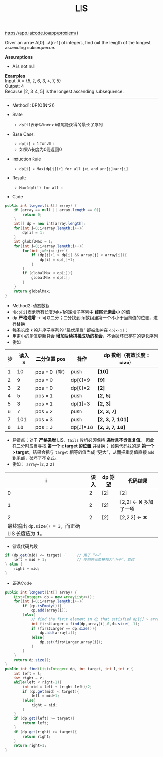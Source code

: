 ﻿---
layout: default
title: LIS
narrow: true
---
https://app.laicode.io/app/problem/1

Given an array A[0]...A[n-1] of integers, find out the length of the longest ascending subsequence.

**Assumptions**
- A is not null

**Examples**  
Input: A = {5, 2, 6, 3, 4, 7, 5}  
Output: 4  
Because [2, 3, 4, 5] is the longest ascending subsequence.
***
- Method1: DP(O(N^2))
- State
	- `dp[i]`表示以index i结尾能获得的最长子序列
- Base Case: 
	- `dp[i] = 1` for all i
	- 如果A长度为0则返回0
- Induction Rule
	- `dp[i] = Max(dp[j])+1 for all j<i and arr[j]<arr[i]`
- Result:
	- `Max(dp[i]) for all i`

- Code
```java
public int longest(int[] array) {  
    if (array == null || array.length == 0){  
        return 0;  
    }  
    int[] dp = new int[array.length];  
    for(int i=0;i<array.length;i++){  
        dp[i] = 1;  
    }  
    int globalMax = 1;  
    for(int i=0;i<array.length;i++){  
        for(int j=0;j<i;j++){  
            if (dp[j]+1 > dp[i] && array[j] < array[i]){  
                dp[i] = dp[j]+1;  
            }  
        }  
        if (globalMax < dp[i]){  
            globalMax = dp[i];  
        }  
    }  
    return globalMax;  
}
```

- Method2: 动态数组
- 令`dp[i]`表示所有长度为k+1的递增子序列中 **结尾元素最小** 的值
- dp **严格递增** → 可以二分；二分找到dp数组里第一个不小于当前值的位置，进行替换
- 每条长度 `k` 的升序子序列的 “最优尾值” 都被维护在 `dp[k-1]`；
- 用更小的尾值更新只会 **增加后续拼接成功的机会**，不会破坏已存在的更长序列
- 例如

| 步   | 读入 x | 二分位置 pos   | 操作       | dp 数组（有效长度 = size） |
| --- | ---- | ---------- | -------- | ------------------ |
| 1   | 10   | pos = 0（空） | push     | **[10]**           |
| 2   | 9    | pos = 0    | dp[0]=9  | **[9]**            |
| 3   | 2    | pos = 0    | dp[0]=2  | **[2]**            |
| 4   | 5    | pos = 1    | push     | **[2, 5]**         |
| 5   | 3    | pos = 1    | dp[1]=3  | **[2, 3]**         |
| 6   | 7    | pos = 2    | push     | **[2, 3, 7]**      |
| 7   | 101  | pos = 3    | push     | **[2, 3, 7, 101]** |
| 8   | 18   | pos = 3    | dp[3]=18 | **[2, 3, 7, 18]**  |

- 易错点：对于 **严格递增** LIS，`tails` 数组必须保持 **递增且不含重复值**。  因此在二分时应当寻找 **第一个 ≥ target 的位置** 并替换；  如果代码找的是 **第一个 > target**，结果会把与 `target` 相等的值当成 “更大”，从而把重复值直接 `add` 到尾部，破坏了不变式。
- 例如： `array=[2,2,2]`

|i|读入|dp 期望|代码结果|
|---|---|---|---|
|0|2|[2]|[2]|
|1|2|[2]|[2,2] ← ❌ 多加了一项|
|2|2|[2]|[2,2,2] ← ❌|
|最终输出 `dp.size() = 3`，而正确 LIS 长度应为 **1**。||||
- 错误代码片段
```java
if (dp.get(mid) <= target) {     // 用了 “<=”
    left = mid + 1;              // 使相等元素被视为“小于”，跳过
} else {
    right = mid;
}
```

- 正确Code
```java
public int longest(int[] array) {  
    List<Integer> dp = new ArrayList<>();  
    for(int i=0;i<array.length;i++){  
        if (dp.isEmpty()){  
            dp.add(array[i]);  
        }else{  
            // find the first element in dp that satisfied dp[j] > array[i]  
            int firstLarger = find(dp,array[i],0,dp.size()-1);  
            if (firstLarger == dp.size()){  
                dp.add(array[i]);  
            }else{  
                dp.set(firstLarger,array[i]);  
            }  
        }  
    }  
    return dp.size();  
}  
public int find(List<Integer> dp, int target, int l,int r){  
    int left = l;  
    int right = r;  
    while(left < right-1){  
        int mid = left + (right-left)/2;  
        if (dp.get(mid) < target){  
            left = mid+1;  
        }else{  
            right = mid;  
        }  
    }  
    if (dp.get(left) >= target){  
        return left;  
    }  
    if (dp.get(right) >= target){  
        return right;  
    }  
    return right+1;  
}
```